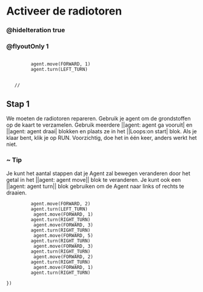 # Activeer de radiotoren
### @hideIteration true 
### @flyoutOnly 1


``` ghost
    
         agent.move(FORWARD, 1)
         agent.turn(LEFT_TURN)
     
```
```template
   //     
```


## Stap 1

We moeten de radiotoren repareren. Gebruik je agent om de grondstoffen op de kaart te verzamelen. Gebruik meerdere ||agent: agent ga vooruit| en ||agent: agent draai| blokken en plaats ze in het ||Loops:on start| blok. Als je klaar bent, klik je op RUN. Voorzichtig, doe het in één keer, anders werkt het niet.

### ~ Tip 
Je kunt het aantal stappen dat je Agent zal bewegen veranderen door het getal in het ||agent: agent move|| blok te veranderen. Je kunt ook een ||agent: agent turn|| blok gebruiken om de Agent naar links of rechts te draaien.

```  blocks
         agent.move(FORWARD, 2)
         agent.turn(LEFT_TURN)
          agent.move(FORWARD, 1)
         agent.turn(RIGHT_TURN)
          agent.move(FORWARD, 3)
         agent.turn(RIGHT_TURN)
          agent.move(FORWARD, 5)
         agent.turn(RIGHT_TURN)
          agent.move(FORWARD, 3)
         agent.turn(RIGHT_TURN)
          agent.move(FORWARD, 2)
         agent.turn(RIGHT_TURN)
          agent.move(FORWARD, 1)
         agent.turn(RIGHT_TURN)
         
})
```


